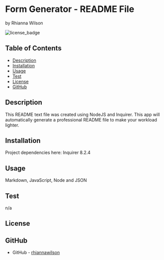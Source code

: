 # Form Generator - README File 
  by Rhianna Wilson

  ![license_badge](https://img.shields.io/badge/MIT-license-blue.svg)

  ## Table of Contents 
  - [Description](#description)
  - [Installation](#installation)
  - [Usage](#usage)
  - [Test](#test)
  - [License](#license)
  - [GitHub](#github) 
  

  ## Description
  This README text file was created using NodeJS and Inquirer. This app will automatically generate a professional README file to make your workload lighter.

  ## Installation
  Project dependencies here: Inquirer 8.2.4

  ## Usage
  Markdown, JavaScript, Node and JSON

  ## Test
  n/a

  ## License
  

  ## GitHub
* GitHub - [rhiannawilson](https://github.com/rhiannawilson)
